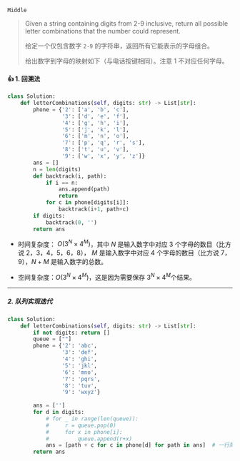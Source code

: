 `Middle`

> Given a string containing digits from 2-9 inclusive, return all possible letter combinations that the number could represent.
>
> 给定一个仅包含数字 `2-9` 的字符串，返回所有它能表示的字母组合。
>
> 给出数字到字母的映射如下（与电话按键相同）。注意 1 不对应任何字母。

#### :+1: 1. 回溯法

```python
class Solution:
    def letterCombinations(self, digits: str) -> List[str]:
        phone = {'2': ['a', 'b', 'c'],
                 '3': ['d', 'e', 'f'],
                 '4': ['g', 'h', 'i'],
                 '5': ['j', 'k', 'l'],
                 '6': ['m', 'n', 'o'],
                 '7': ['p', 'q', 'r', 's'],
                 '8': ['t', 'u', 'v'],
                 '9': ['w', 'x', 'y', 'z']}
        ans = []
        n = len(digits)
        def backtrack(i, path):
            if i == n:
                ans.append(path)
                return
            for c in phone[digits[i]]:
                backtrack(i+1, path+c)
        if digits:
            backtrack(0, '')
        return ans
```

- 时间复杂度： $O(3^N \times 4^M)$，其中 $N$ 是输入数字中对应 3 个字母的数目（比方说 2，3，4，5，6，8）， $M$ 是输入数字中对应 4 个字母的数目（比方说 7，9），$N+M$ 是输入数字的总数。

- 空间复杂度：$O(3^N \times 4^M)$，这是因为需要保存 $3^N \times 4^M$个结果。

---

##### 2. 队列实现迭代

```python
class Solution:
    def letterCombinations(self, digits: str) -> List[str]:
        if not digits: return []
        queue = [""]
        phone = {'2': 'abc',
                 '3': 'def',
                 '4': 'ghi',
                 '5': 'jkl',
                 '6': 'mno',
                 '7': 'pqrs',
                 '8': 'tuv',
                 '9': 'wxyz'}
        
        ans = ['']
        for d in digits:
            # for _ in range(len(queue)):
            #     r = queue.pop(0)
            #     for x in phone[i]:
            #         queue.append(r+x)
            ans = [path + c for c in phone[d] for path in ans]  # 一行简写
        return ans
            
```

